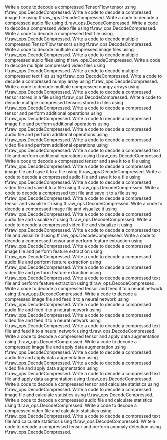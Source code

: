 Write a code to decode a compressed TensorFlow tensor using tf.raw_ops.DecodeCompressed.
Write a code to decode a compressed image file using tf.raw_ops.DecodeCompressed.
Write a code to decode a compressed audio file using tf.raw_ops.DecodeCompressed.
Write a code to decode a compressed video file using tf.raw_ops.DecodeCompressed.
Write a code to decode a compressed text file using tf.raw_ops.DecodeCompressed.
Write a code to decode multiple compressed TensorFlow tensors using tf.raw_ops.DecodeCompressed.
Write a code to decode multiple compressed image files using tf.raw_ops.DecodeCompressed.
Write a code to decode multiple compressed audio files using tf.raw_ops.DecodeCompressed.
Write a code to decode multiple compressed video files using tf.raw_ops.DecodeCompressed.
Write a code to decode multiple compressed text files using tf.raw_ops.DecodeCompressed.
Write a code to decode a compressed numpy array using tf.raw_ops.DecodeCompressed.
Write a code to decode multiple compressed numpy arrays using tf.raw_ops.DecodeCompressed.
Write a code to decode a compressed tensor stored in a file using tf.raw_ops.DecodeCompressed.
Write a code to decode multiple compressed tensors stored in files using tf.raw_ops.DecodeCompressed.
Write a code to decode a compressed tensor and perform additional operations using tf.raw_ops.DecodeCompressed.
Write a code to decode a compressed image file and perform additional operations using tf.raw_ops.DecodeCompressed.
Write a code to decode a compressed audio file and perform additional operations using tf.raw_ops.DecodeCompressed.
Write a code to decode a compressed video file and perform additional operations using tf.raw_ops.DecodeCompressed.
Write a code to decode a compressed text file and perform additional operations using tf.raw_ops.DecodeCompressed.
Write a code to decode a compressed tensor and save it to a file using tf.raw_ops.DecodeCompressed.
Write a code to decode a compressed image file and save it to a file using tf.raw_ops.DecodeCompressed.
Write a code to decode a compressed audio file and save it to a file using tf.raw_ops.DecodeCompressed.
Write a code to decode a compressed video file and save it to a file using tf.raw_ops.DecodeCompressed.
Write a code to decode a compressed text file and save it to a file using tf.raw_ops.DecodeCompressed.
Write a code to decode a compressed tensor and visualize it using tf.raw_ops.DecodeCompressed.
Write a code to decode a compressed image file and visualize it using tf.raw_ops.DecodeCompressed.
Write a code to decode a compressed audio file and visualize it using tf.raw_ops.DecodeCompressed.
Write a code to decode a compressed video file and visualize it using tf.raw_ops.DecodeCompressed.
Write a code to decode a compressed text file and visualize it using tf.raw_ops.DecodeCompressed.
Write a code to decode a compressed tensor and perform feature extraction using tf.raw_ops.DecodeCompressed.
Write a code to decode a compressed image file and perform feature extraction using tf.raw_ops.DecodeCompressed.
Write a code to decode a compressed audio file and perform feature extraction using tf.raw_ops.DecodeCompressed.
Write a code to decode a compressed video file and perform feature extraction using tf.raw_ops.DecodeCompressed.
Write a code to decode a compressed text file and perform feature extraction using tf.raw_ops.DecodeCompressed.
Write a code to decode a compressed tensor and feed it to a neural network using tf.raw_ops.DecodeCompressed.
Write a code to decode a compressed image file and feed it to a neural network using tf.raw_ops.DecodeCompressed.
Write a code to decode a compressed audio file and feed it to a neural network using tf.raw_ops.DecodeCompressed.
Write a code to decode a compressed video file and feed it to a neural network using tf.raw_ops.DecodeCompressed.
Write a code to decode a compressed text file and feed it to a neural network using tf.raw_ops.DecodeCompressed.
Write a code to decode a compressed tensor and apply data augmentation using tf.raw_ops.DecodeCompressed.
Write a code to decode a compressed image file and apply data augmentation using tf.raw_ops.DecodeCompressed.
Write a code to decode a compressed audio file and apply data augmentation using tf.raw_ops.DecodeCompressed.
Write a code to decode a compressed video file and apply data augmentation using tf.raw_ops.DecodeCompressed.
Write a code to decode a compressed text file and apply data augmentation using tf.raw_ops.DecodeCompressed.
Write a code to decode a compressed tensor and calculate statistics using tf.raw_ops.DecodeCompressed.
Write a code to decode a compressed image file and calculate statistics using tf.raw_ops.DecodeCompressed.
Write a code to decode a compressed audio file and calculate statistics using tf.raw_ops.DecodeCompressed.
Write a code to decode a compressed video file and calculate statistics using tf.raw_ops.DecodeCompressed.
Write a code to decode a compressed text file and calculate statistics using tf.raw_ops.DecodeCompressed.
Write a code to decode a compressed tensor and perform anomaly detection using tf.raw_ops.DecodeCompressed.